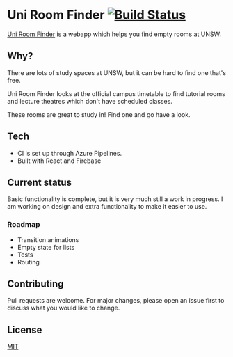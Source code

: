 # Uni Room Finder [![Build Status](https://dev.azure.com/declanjscott/uni-room-finder/_apis/build/status/declanjscott.uni-room-finder?branchName=master)](https://dev.azure.com/declanjscott/uni-room-finder/_build/latest?definitionId=2&branchName=master)

[Uni Room Finder](https://uni-room-finder.firebaseapp.com) is a webapp which helps you find empty rooms at UNSW.

## Why?

There are lots of study spaces at UNSW, but it can be hard to find one that's free.

Uni Room Finder looks at the official campus timetable to find tutorial rooms and lecture theatres which don't have scheduled classes.

These rooms are great to study in! Find one and go have a look.

## Tech

- CI is set up through Azure Pipelines.
- Built with React and Firebase

## Current status

Basic functionality is complete, but it is very much still a work in progress. I am working on design and extra functionality to make it easier to use.

### Roadmap

- Transition animations
- Empty state for lists
- Tests
- Routing

## Contributing

Pull requests are welcome. For major changes, please open an issue first to discuss what you would like to change.

## License

[MIT](https://choosealicense.com/licenses/mit/)
